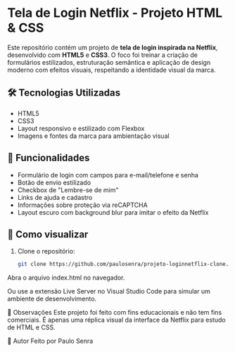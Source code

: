 # Tela de Login Netflix - Projeto HTML & CSS

Este repositório contém um projeto de **tela de login inspirada na Netflix**, desenvolvido com **HTML5** e **CSS3**. O foco foi treinar a criação de formulários estilizados, estruturação semântica e aplicação de design moderno com efeitos visuais, respeitando a identidade visual da marca.

## 🛠 Tecnologias Utilizadas

- HTML5
- CSS3
- Layout responsivo e estilizado com Flexbox
- Imagens e fontes da marca para ambientação visual

## 🔎 Funcionalidades

- Formulário de login com campos para e-mail/telefone e senha
- Botão de envio estilizado
- Checkbox de "Lembre-se de mim"
- Links de ajuda e cadastro
- Informações sobre proteção via reCAPTCHA
- Layout escuro com background blur para imitar o efeito da Netflix

## 🚀 Como visualizar

1. Clone o repositório:
   ```bash
   git clone https://github.com/paulosenra/projeto-loginnetflix-clone.git
Abra o arquivo index.html no navegador.

Ou use a extensão Live Server no Visual Studio Code para simular um ambiente de desenvolvimento.

📌 Observações
Este projeto foi feito com fins educacionais e não tem fins comerciais. É apenas uma réplica visual da interface da Netflix para estudo de HTML e CSS.

🧠 Autor
Feito por Paulo Senra
